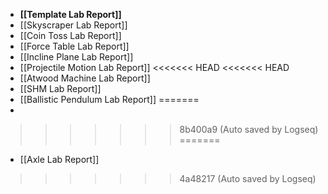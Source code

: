 - **[[Template Lab Report]]**
- [[Skyscraper Lab Report]]
- [[Coin Toss Lab Report]]
- [[Force Table Lab Report]]
- [[Incline Plane Lab Report]]
- [[Projectile Motion Lab Report]]
<<<<<<< HEAD
<<<<<<< HEAD
- [[Atwood Machine Lab Report]]
- [[SHM Lab Report]]
- [[Ballistic Pendulum Lab Report]]
=======
-
>>>>>>> 8b400a9 (Auto saved by Logseq)
=======
- [[Axle Lab Report]]
>>>>>>> 4a48217 (Auto saved by Logseq)
